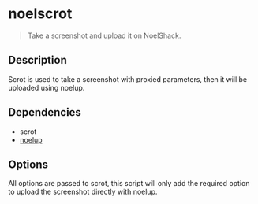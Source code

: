 noelscrot
=========

> Take a screenshot and upload it on NoelShack.

Description
-----------

Scrot is used to take a screenshot with proxied parameters, then it will be
uploaded using noelup.

Dependencies
------------

- scrot
- [noelup](https://github.com/valeriangalliat/noelup)

Options
-------

All options are passed to scrot, this script will only add the required
option to upload the screenshot directly with noelup.
